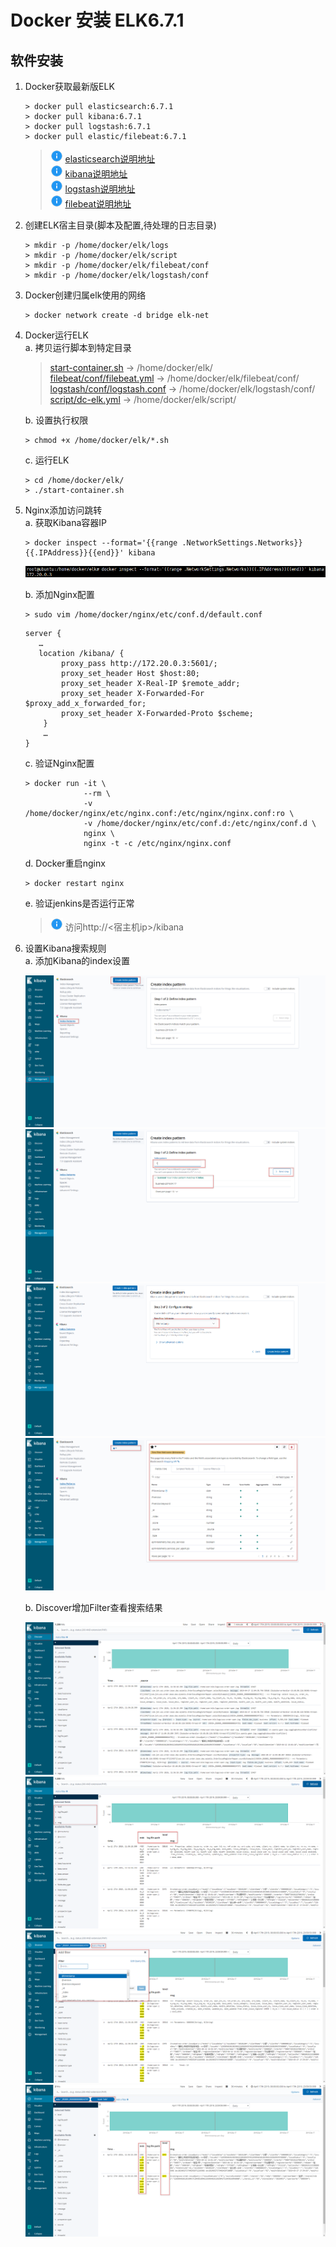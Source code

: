 # Docker 安装 ELK6.7.1

## 软件安装

1.  Docker获取最新版ELK<br>

    ```命令
    > docker pull elasticsearch:6.7.1
    > docker pull kibana:6.7.1
    > docker pull logstash:6.7.1
    > docker pull elastic/filebeat:6.7.1
    ```

    > ![info][info] [elasticsearch说明地址][elasticsearch地址]<br>
    > ![info][info] [kibana说明地址][kibana地址]<br>
    > ![info][info] [logstash说明地址][logstash地址]<br>
    > ![info][info] [filebeat说明地址][filebeat地址]<br>

2.  创建ELK宿主目录(脚本及配置,待处理的日志目录)<br>

    ```命令
    > mkdir -p /home/docker/elk/logs
    > mkdir -p /home/docker/elk/script
    > mkdir -p /home/docker/elk/filebeat/conf
    > mkdir -p /home/docker/elk/logstash/conf
    ```

3.  Docker创建归属elk使用的网络<br>

    ```命令
    > docker network create -d bridge elk-net
    ```

4.  Docker运行ELK<br>
    a. 拷贝运行脚本到特定目录<br>

    > [start-container.sh](files/16/start-container.sh) -> /home/docker/elk/<br>
    > [filebeat/conf/filebeat.yml](files/16/filebeat/conf/filebeat.yml) -> /home/docker/elk/filebeat/conf/<br>
    > [logstash/conf/logstash.conf](files/16/logstash/conf/logstash.conf) -> /home/docker/elk/logstash/conf/<br>
    > [script/dc-elk.yml](files/16/script/dc-elk.yml) -> /home/docker/elk/script/<br>

    b. 设置执行权限<br>

    ```命令
    > chmod +x /home/docker/elk/*.sh
    ```

    c. 运行ELK<br>

    ```命令
    > cd /home/docker/elk/
    > ./start-container.sh
    ```

5.  Nginx添加访问跳转<br>
    a. 获取Kibana容器IP<br>

    ```命令
    > docker inspect --format='{{range .NetworkSettings.Networks}}{{.IPAddress}}{{end}}' kibana
    ```

    ![第5步-a](images/16_5_a_1.png)<br>

    b. 添加Nginx配置<br>

    ```命令
    > sudo vim /home/docker/nginx/etc/conf.d/default.conf
    ```

    ```内容
    server {
       …
       location /kibana/ {
            proxy_pass http://172.20.0.3:5601/;
            proxy_set_header Host $host:80;
            proxy_set_header X-Real-IP $remote_addr;
            proxy_set_header X-Forwarded-For $proxy_add_x_forwarded_for;
            proxy_set_header X-Forwarded-Proto $scheme;
        }
        …
    }
    ```

    c. 验证Nginx配置<br>

    ```命令
    > docker run -it \
                 --rm \
                 -v /home/docker/nginx/etc/nginx.conf:/etc/nginx/nginx.conf:ro \
                 -v /home/docker/nginx/etc/conf.d:/etc/nginx/conf.d \
                 nginx \
                 nginx -t -c /etc/nginx/nginx.conf
    ```

    d. Docker重启nginx<br>

    ```命令
    > docker restart nginx
    ```

    e. 验证jenkins是否运行正常<br>
    
    > ![info][info] 访问http\://\<宿主机ip>/kibana

    
6. 设置Kibana搜索规则<br>
    a. 添加Kibana的index设置<br>

    ![第6步-a-1](images/16_6_a_1.png)<br>
    ![第6步-a-2](images/16_6_a_2.png)<br>
    ![第6步-a-3](images/16_6_a_3.png)<br>
    ![第6步-a-4](images/16_6_a_4.png)<br>

    b. Discover增加Filter查看搜索结果<br>

    ![第6步-b-1](images/16_6_b_1.png)<br>
    ![第6步-b-2](images/16_6_b_2.png)<br>
    ![第6步-b-3](images/16_6_b_3.png)<br>
    ![第6步-b-4](images/16_6_b_4.png)<br>

[elasticsearch地址]: https://hub.docker.com/_/elasticsearch
[kibana地址]: https://hub.docker.com/_/kibana
[logstash地址]: https://hub.docker.com/_/logstash
[filebeat地址]: https://hub.docker.com/_/filebeat
[info]: /images/info.png
